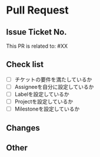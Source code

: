 # Pull Request

## Issue Ticket No.
<!--  Issue番号を記載  -->
This PR is related to: #XX

## Check list
<!--
  チェックリストを埋めてください
  チェックリストは - [x]とすることでチェックがつきます
  すべてのチェックがついていることを確認してください
-->
- [ ] チケットの要件を満たしているか
- [ ] Assigneeを自分に設定しているか
- [ ] Labelを設定しているか
- [ ] Projectを設定しているか
- [ ] Milestoneを設定しているか

## Changes
<!-- 変更・実装箇所を箇条書きで記載してください -->

## Other
<!-- その他特記事項があれば -->
